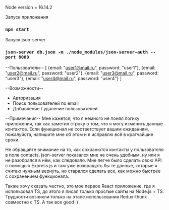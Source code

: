 Node version = 16.14.2

Запуск приложения
### `npm start`

Запуск json-server
### `json-server db.json -m ./node_modules/json-server-auth --port 8000`

--Пользователи--
[
	{email: "user1@mail.ru", password: "user1"},
	{email: "user2@mail.ru", password: "user2"},
	{email: "user3@mail.ru", password: "user3"},
	{email: "user4@mail.ru", password: "user4"}
]

--Возможности--
- Авторизация
- Поиск пользователей по email
- Добавление / удаление пользователей

--Примечания--
Мне кажется, что я немного не понял логику приложения, так как заметил строку о том, что я могу изменить данные контактов.
Если функционал не соответствует вашим ожиданиям, пожалуйста, напишите мне об этом и я исправлю всё в кратчайшие сроки.

Не обращайте внимание на то, как сохранются контакты у пользователя в поле contacts, json-server показался мне не очень удобным, ну или я не разобрался в нём, как следовало. 
Мне легче было сделать свою API с помощью  Express.js и там уже возвращать бы те данные, которые я считаю нужным вернуть, но старался сделать все, как можно быстрее с сохранением функционала.

Также хочу сказать честно, это мое первое React приложение, где я использовал TS, до этого я писал только простые сайты на Node.js + TS.
Трудности возникли только на этапе использования Redux-thunk совместно с TS. А так все good :)